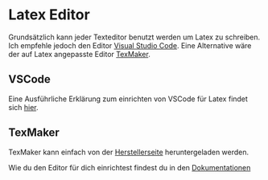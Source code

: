 # Latex Editor

Grundsätzlich kann jeder Texteditor benutzt werden um Latex zu schreiben. Ich empfehle jedoch den Editor [Visual Studio Code](https://code.visualstudio.com). Eine Alternative wäre der auf Latex angepasste Editor [TexMaker](https://www.xm1math.net/texmaker/).

## VSCode

Eine Ausführliche Erklärung zum einrichten von VSCode für Latex findet sich [hier](./VSCode.md).

## TexMaker

TexMaker kann einfach von der [Herstellerseite](https://www.xm1math.net/texmaker/) heruntergeladen werden.

Wie du den Editor für dich einrichtest findest du in den [Dokumentationen](https://www.xm1math.net/texmaker/doc.html)
